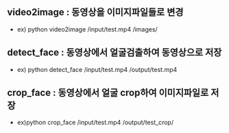 ## video2image : 동영상을 이미지파일들로 변경
- ex) python video2image /input/test.mp4 /images/

## detect_face : 동영상에서 얼굴검출하여 동영상으로 저장
- ex) python detect_face /input/test.mp4 /output/test.mp4

## crop_face : 동영상에서 얼굴 crop하여 이미지파일로 저장
- ex)python crop_face /input/test.mp4 /output/test_crop/
